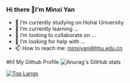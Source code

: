 ### Hi there 👋I’m Minxi Yan

- 🔭 I’m currently studying on Hohai University
- 🌱 I’m currently learning ...
- 👯 I’m looking to collaborate on ...
- 🤔 I’m looking for help with ...
- 📫 How to reach me: minxiyan@hhu.edu.cn

#h1 My Github Profile
![Anurag's GitHub stats](https://github-readme-stats.vercel.app/api?username=Yan0613&show_icons=true)  

[![Top Langs](https://github-readme-stats.vercel.app/api/top-langs/?username=Yan0613&layout=compact)](https://github.com/Yan0613/github-readme-stats)
